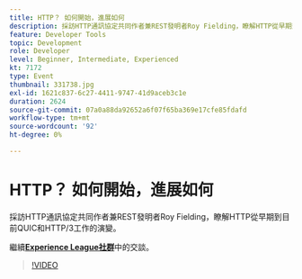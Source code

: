 ```yaml
---
title: HTTP？ 如何開始，進展如何
description: 採訪HTTP通訊協定共同作者兼REST發明者Roy Fielding，瞭解HTTP從早期到目前QUIC和HTTP/3工作的演變。 此工作階段屬於Adobe Developers Live內容事件的一部分。
feature: Developer Tools
topic: Development
role: Developer
level: Beginner, Intermediate, Experienced
kt: 7172
type: Event
thumbnail: 331738.jpg
exl-id: 1621c837-6c27-4411-9747-41d9aceb3c1e
duration: 2624
source-git-commit: 07a0a88da92652a6f07f65ba369e17cfe85fdafd
workflow-type: tm+mt
source-wordcount: '92'
ht-degree: 0%

---
```


# HTTP？ 如何開始，進展如何

採訪HTTP通訊協定共同作者兼REST發明者Roy Fielding，瞭解HTTP從早期到目前QUIC和HTTP/3工作的演變。

繼續&#x200B;**[Experience League社群](https://adobe.ly/36Yd3v6)**&#x200B;中的交談。

>[!VIDEO](https://video.tv.adobe.com/v/331738/?quality=12&learn=on&hidetitle=true)

